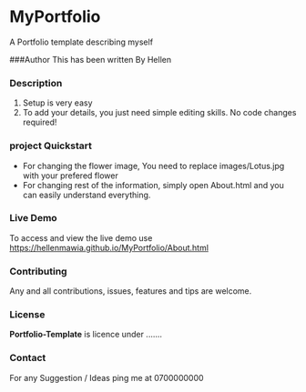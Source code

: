 # MyPortfolio
A Portfolio template describing myself

###Author 
This has been written By Hellen

### Description
1. Setup is very easy
2. To add your details, you just need simple editing skills. No code changes required!

### project Quickstart
- For changing the flower image, You need to replace images/Lotus.jpg with your prefered flower
- For changing rest of the information, simply open About.html and you can easily understand everything.

### Live Demo
To access and view the live demo use https://hellenmawia.github.io/MyPortfolio/About.html

### Contributing
Any and all contributions, issues, features and tips are welcome.

### License
**Portfolio-Template** is licence under .......

### Contact
For any Suggestion / Ideas ping me at 0700000000
